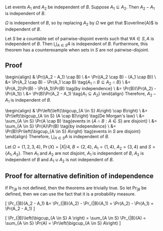 Let events $A_1$ and $A_2$ be independent of $B$.
Suppose $A_1 \subseteq A_2$. Then $A_2 - A_1$ is independent of $B$.

$\Omega$ is independent of $B$, so by replacing $A_2$ by $\Omega$
we get that $\overline{A}$ is independent of $B$.

Let $S$ be a countable set of pairwise-disjoint events such that
$\forall A \in S, A$ is independent of $B$.
Then $\bigcup_{A \in S} A$ is independent of $B$.
Furthermore, this theorem has a counterexample when sets in $S$ are not pairwise-disjoint.

## Proof

\begin{align}
& \Pr((A_2 - A_1) \cap B)
\\ &= \Pr((A_2 \cap B) - (A_1 \cap B))
\\ &= \Pr(A_2 \cap B) - \Pr(A_1 \cap B)
\tag{$A_1 \cap B \subseteq A_2 \cap B$}
\\ &= \Pr(A_2)\Pr(B) - \Pr(A_1)\Pr(B)
\tag{by independence}
\\ &= \Pr(B)(\Pr(A_2) - \Pr(A_1))
\\ &= \Pr(B)\Pr(A_2 - A_1)
\tag{$A_1 \subseteq A_2$}
\end{align}
Therefore, $A_2 - A_1$ is independent of $B$.

\begin{align}
& \Pr\left(\left(\bigcup_{A \in S} A\right) \cap B\right)
\\ &= \Pr\left(\bigcup_{A \in S} (A \cap B)\right)
\tag{De Morgan's law}
\\ &= \sum_{A \in S} \Pr(A \cap B)
\tag{events in $\{A \cap B: A \in S\}$ are disjoint}
\\ &= \sum_{A \in S} \Pr(A)\Pr(B)
\tag{by independence}
\\ &= \Pr(B)\Pr\left(\bigcup_{A \in S} A\right)
\tag{events in $S$ are disjoint}
\end{align}
Therefore, $\bigcup_{A \in S} A$ is independent of $B$.

Let $\Omega = \{1, 2, 3, 4\}$, $\Pr(X) = |X|/4$, $B = \{2, 4\}$,
$A_1 = \{1, 4\}$, $A_2 = \{3, 4\}$ and $S = \{A_1, A_2\}$.
Then $A_1$ and $A_2$ are not disjoint, $A_1$ is independent of $B$,
$A_2$ is independent of $B$ and $A_1 \cup A_2$ is not independent of $B$.

## Proof for alternative definition of independence

If $\Pr_{|B}$ is not defined, then the theorems are trivially true.
So let $\Pr_{|B}$ be defined, then we can use the fact that it is a probability measure.

\[ \Pr_{|B}(A_2 - A_1) &= \Pr_{|B}(A_2) - \Pr_{|B}(A_1)
= \Pr(A_2) - \Pr(A_1) = \Pr(A_2 - A_1) \]

\[ \Pr_{|B}\left(\bigcup_{A \in S} A \right)
= \sum_{A \in S} \Pr_{|B}(A)
= \sum_{A \in S} \Pr(A)
= \Pr\left(\bigcup_{A \in S} A\right) \]
